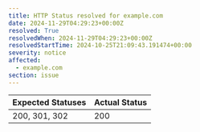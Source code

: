 ```yaml
---
title: HTTP Status resolved for example.com
date: 2024-11-29T04:29:23+00:00Z
resolved: True
resolvedWhen: 2024-11-29T04:29:23+00:00Z
resolvedStartTime: 2024-10-25T21:09:43.191474+00:00
severity: notice
affected:
  - example.com
section: issue
---
```


| Expected Statuses | Actual Status  |
|-------------------|----------------|
| 200, 301, 302 | 200 |

